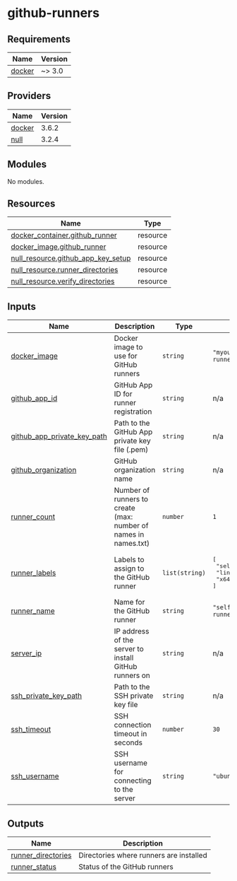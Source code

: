 # github-runners

<!-- BEGIN_TF_DOCS -->
## Requirements

| Name | Version |
|------|---------|
| <a name="requirement_docker"></a> [docker](#requirement\_docker) | ~> 3.0 |

## Providers

| Name | Version |
|------|---------|
| <a name="provider_docker"></a> [docker](#provider\_docker) | 3.6.2 |
| <a name="provider_null"></a> [null](#provider\_null) | 3.2.4 |

## Modules

No modules.

## Resources

| Name | Type |
|------|------|
| [docker_container.github_runner](https://registry.terraform.io/providers/kreuzwerker/docker/latest/docs/resources/container) | resource |
| [docker_image.github_runner](https://registry.terraform.io/providers/kreuzwerker/docker/latest/docs/resources/image) | resource |
| [null_resource.github_app_key_setup](https://registry.terraform.io/providers/hashicorp/null/latest/docs/resources/resource) | resource |
| [null_resource.runner_directories](https://registry.terraform.io/providers/hashicorp/null/latest/docs/resources/resource) | resource |
| [null_resource.verify_directories](https://registry.terraform.io/providers/hashicorp/null/latest/docs/resources/resource) | resource |

## Inputs

| Name | Description | Type | Default | Required |
|------|-------------|------|---------|:--------:|
| <a name="input_docker_image"></a> [docker\_image](#input\_docker\_image) | Docker image to use for GitHub runners | `string` | `"myoung34/github-runner:latest"` | no |
| <a name="input_github_app_id"></a> [github\_app\_id](#input\_github\_app\_id) | GitHub App ID for runner registration | `string` | n/a | yes |
| <a name="input_github_app_private_key_path"></a> [github\_app\_private\_key\_path](#input\_github\_app\_private\_key\_path) | Path to the GitHub App private key file (.pem) | `string` | n/a | yes |
| <a name="input_github_organization"></a> [github\_organization](#input\_github\_organization) | GitHub organization name | `string` | n/a | yes |
| <a name="input_runner_count"></a> [runner\_count](#input\_runner\_count) | Number of runners to create (max: number of names in names.txt) | `number` | `1` | no |
| <a name="input_runner_labels"></a> [runner\_labels](#input\_runner\_labels) | Labels to assign to the GitHub runner | `list(string)` | <pre>[<br/>  "self-hosted",<br/>  "linux",<br/>  "x64"<br/>]</pre> | no |
| <a name="input_runner_name"></a> [runner\_name](#input\_runner\_name) | Name for the GitHub runner | `string` | `"self-hosted-runner"` | no |
| <a name="input_server_ip"></a> [server\_ip](#input\_server\_ip) | IP address of the server to install GitHub runners on | `string` | n/a | yes |
| <a name="input_ssh_private_key_path"></a> [ssh\_private\_key\_path](#input\_ssh\_private\_key\_path) | Path to the SSH private key file | `string` | n/a | yes |
| <a name="input_ssh_timeout"></a> [ssh\_timeout](#input\_ssh\_timeout) | SSH connection timeout in seconds | `number` | `30` | no |
| <a name="input_ssh_username"></a> [ssh\_username](#input\_ssh\_username) | SSH username for connecting to the server | `string` | `"ubuntu"` | no |

## Outputs

| Name | Description |
|------|-------------|
| <a name="output_runner_directories"></a> [runner\_directories](#output\_runner\_directories) | Directories where runners are installed |
| <a name="output_runner_status"></a> [runner\_status](#output\_runner\_status) | Status of the GitHub runners |
<!-- END_TF_DOCS -->
